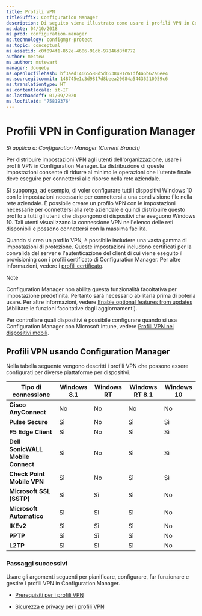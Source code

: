 ```yaml
---
title: Profili VPN
titleSuffix: Configuration Manager
description: Di seguito viene illustrato come usare i profili VPN in Configuration Manager per distribuire impostazioni VPN agli utenti dell'organizzazione.
ms.date: 04/10/2018
ms.prod: configuration-manager
ms.technology: configmgr-protect
ms.topic: conceptual
ms.assetid: c0f094f1-852e-4606-91db-97846d8f0772
author: mestew
ms.author: mstewart
manager: dougeby
ms.openlocfilehash: bf3aed14665588d5d6638491c61df4a6b62a6ee4
ms.sourcegitcommit: 148745e1c3d9817d8beea20684a54436210959c6
ms.translationtype: HT
ms.contentlocale: it-IT
ms.lasthandoff: 01/09/2020
ms.locfileid: "75819376"
---
```

# <a name="vpn-profiles-in-configuration-manager"></a>Profili VPN in Configuration Manager

*Si applica a: Configuration Manager (Current Branch)*

<!--1283610-->
Per distribuire impostazioni VPN agli utenti dell'organizzazione, usare i profili VPN in Configuration Manager. La distribuzione di queste impostazioni consente di ridurre al minimo le operazioni che l'utente finale deve eseguire per connettersi alle risorse nella rete aziendale.  

 Si supponga, ad esempio, di voler configurare tutti i dispositivi Windows 10 con le impostazioni necessarie per connettersi a una condivisione file nella rete aziendale. È possibile creare un profilo VPN con le impostazioni necessarie per connettersi alla rete aziendale e quindi distribuire questo profilo a tutti gli utenti che dispongono di dispositivi che eseguono Windows 10. Tali utenti visualizzano la connessione VPN nell'elenco delle reti disponibili e possono connettersi con la massima facilità.  

 Quando si crea un profilo VPN, è possibile includere una vasta gamma di impostazioni di protezione. Queste impostazioni includono certificati per la convalida del server e l'autenticazione del client di cui viene eseguito il provisioning con i profili certificato di Configuration Manager. Per altre informazioni, vedere i [profili certificato](introduction-to-certificate-profiles.md).  

> [!Note]  
> Configuration Manager non abilita questa funzionalità facoltativa per impostazione predefinita. Pertanto sarà necessario abilitarla prima di poterla usare. Per altre informazioni, vedere [Enable optional features from updates](/sccm/core/servers/manage/install-in-console-updates#bkmk_options) (Abilitare le funzioni facoltative dagli aggiornamenti).<!--505213-->  


 Per controllare quali dispositivi è possibile configurare quando si usa Configuration Manager con Microsoft Intune, vedere [Profili VPN nei dispositivi mobili](/sccm/mdm/deploy-use/create-vpn-profiles).  

## <a name="vpn-profiles-when-using-configuration-manager"></a>Profili VPN usando Configuration Manager  
 Nella tabella seguente vengono descritti i profili VPN che possono essere configurati per diverse piattaforme per dispositivi.  

|Tipo di connessione|Windows 8.1|Windows RT|Windows RT 8.1|Windows 10|  
|---------------------|-----------------|----------------|--------------------|----------------|  
|**Cisco AnyConnect**|No|No|No|No|  
|**Pulse Secure**|Sì|No|Sì|Sì|  
|**F5 Edge Client**|Sì|No|Sì|Sì|  
|**Dell SonicWALL Mobile Connect**|Sì|No|Sì|Sì|  
|**Check Point Mobile VPN**|Sì|No|Sì|Sì|  
|**Microsoft SSL (SSTP)**|Sì|Sì|Sì|No|  
|**Microsoft Automatico**|Sì|Sì|Sì|No|  
|**IKEv2**|Sì|Sì|Sì|No|  
|**PPTP**|Sì|Sì|Sì|No|  
|**L2TP**|Sì|Sì|Sì|No|  

### <a name="next-steps"></a>Passaggi successivi  
 Usare gli argomenti seguenti per pianificare, configurare, far funzionare e gestire i profili VPN in Configuration Manager.  

-   [Prerequisiti per i profili VPN](../plan-design/prerequisites-for-wifi-vpn-profiles.md)  

-   [Sicurezza e privacy per i profili VPN](../plan-design/security-and-privacy-for-wifi-vpn-profiles.md)
